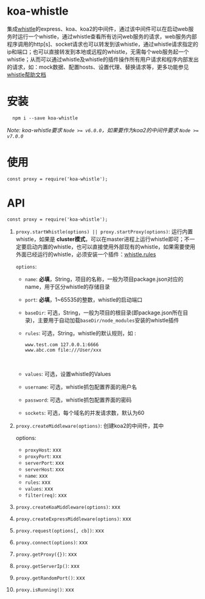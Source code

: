 # koa-whistle

集成[whistle](https://github.com/avwo/whistle)的express、koa、koa2的中间件，通过该中间件可以在启动web服务时运行一个whistle，通过whistle查看所有访问web服务的请求，web服务内部程序调用的http[s]、socket请求也可以转发到该whistle，通过whistle请求指定的ip和端口；也可以直接转发到本地或远程的whistle，无需每个web服务起一个whistle；从而可以通过whistle及whistle的插件操作所有用户请求和程序内部发出的请求，如：mock数据、配置hosts、设置代理、替换请求等，更多功能参见[whistle帮助文档](https://avwo.github.io/whistle/)

# 安装

```  npm i --save koa-whistle```

*Note: koa-whistle要求 `Node >= v6.0.0`，如果要作为koa2的中间件要求 `Node >= v7.0.0`*



# 使用

```const proxy = require('koa-whistle');```



# API

```const proxy = require('koa-whistle');```

1. `proxy.startWhistle(options) || proxy.startProxy(options)`: 运行内置whistle，如果是 **cluster模式**，可以在master进程上运行whistle即可；不一定要启动内置的whistle，也可以直接使用外部现有的whistle，如果需要使用外面已经运行的whistle，必须安装一个插件：[whistle.rules](https://github.com/whistle-plugins/whistle.rules)

   `options`:

   - `name`:  **必填**，String，项目的名称，一般为项目package.json对应的name，用于区分whistle的存储目录

   - `port`: **必填**，1~65535的整数，whistle的启动端口

   - `baseDir`: 可选，String，一般为项目的根目录(即package.json所在目录)，主要用于自动加载`baseDir/node_modules`安装的whistle插件

   - `rules`: 可选，String，whistle的默认规则，如 :

     ``` 
     www.test.com 127.0.0.1:6666
     www.abc.com file:///User/xxx
     ```

     ​

   - `values`: 可选，设置whistle的Values

   - `username`: 可选，whistle抓包配置界面的用户名

   - `password`: 可选，whistle抓包配置界面的密码

   - `sockets`: 可选，每个域名的并发请求数，默认为60

2. `proxy.createMiddleware(options)`: 创建koa2的中间件，其中

   options:

   - `proxyHost`: xxx
   - `proxyPort`: xxx
   - `serverPort`: xxx
   - `serverHost`: xxx
   - `name`: xxx
   - `rules`: xxx
   - `values`: xxx
   - `filter(req)`: xxx

3. `proxy.createKoaMiddleware(options)`: xxx

4. `proxy.createExpressMiddleware(options)`: xxx

5. `proxy.request(options[, cb])`: xxx

6. `proxy.connect(options)`: xxx

7. `proxy.getProxy({})`: xxx

8. `proxy.getServerIp()`: xxx

9. `proxy.getRandomPort()`: xxx

10. `proxy.isRunning()`: xxx



